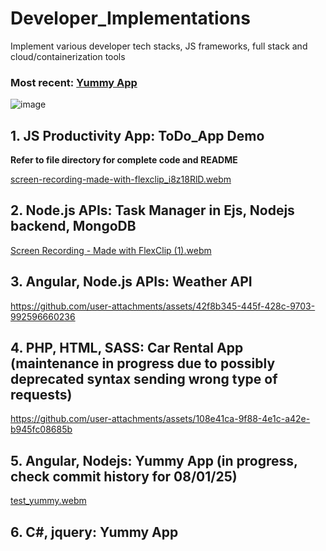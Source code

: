 # Developer_Implementations

Implement various developer tech stacks, JS frameworks, full stack and cloud/containerization tools

### Most recent: [Yummy App](https://github.com/PerfectionistAF/Developer_Implementations/tree/main?tab=readme-ov-file#5-angular-nodejs-yummy-app-in-progress-check-commit-history-for-080125) 

![image](https://github.com/user-attachments/assets/5938d1e9-a608-48ff-8679-718e3815b582)

## 1. JS Productivity App: ToDo_App Demo

**Refer to file directory for complete code and README**

[screen-recording-made-with-flexclip_i8z18RlD.webm](https://github.com/user-attachments/assets/2be91f5b-0724-4b00-b19d-61c5064477ee)

## 2. Node.js APIs: Task Manager in Ejs, Nodejs backend, MongoDB

[Screen Recording - Made with FlexClip (1).webm](https://github.com/user-attachments/assets/c19123fe-2323-4b2f-ae4d-c7bbc3d65ffb)

## 3. Angular, Node.js APIs: Weather API


https://github.com/user-attachments/assets/42f8b345-445f-428c-9703-992596660236


## 4. PHP, HTML, SASS: Car Rental App (maintenance in progress due to possibly deprecated syntax sending wrong type of requests)


https://github.com/user-attachments/assets/108e41ca-9f88-4e1c-a42e-b945fc08685b


## 5. Angular, Nodejs: Yummy App (in progress, check commit history for 08/01/25)


[test_yummy.webm](https://github.com/user-attachments/assets/4ceb1ab7-bfc5-49b1-8175-c2ab90d8ebc7)


## 6. C#, jquery: Yummy App
